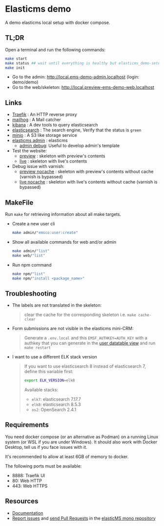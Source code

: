 # Elasticms demo

A demo elasticms local setup with docker compose.

## TL;DR

Open a terminal and run the following commands:

```bash
make start
make status ## wait until everything is healthy but elasticms_demo-setup_ems-1
make init
```

* Go to the admin: http://local.ems-demo-admin.localhost (login: demo/demo)
* Go to the web/skeleton: http://local.preview-ems-demo-web.localhost

## Links

- [Traefik](http://localhost:8888) : An HTTP reverse proxy
- [mailhog](http://mailhog.localhost) : A Mail catcher
- [kibana](http://kibana.localhost) : A dev tools to query elasticsearch
- [elasticsearch](http://es.localhost/_cluster/health) : The search engine, Verify that the status is `green`
- [minio](http://minio.localhost) : A S3 like storage service
- [elasticms admin](http://local.ems-demo-admin.localhost/dashboard) : elasticms
  - [admin debug](http://local.ems-demo-admin-dev.localhost/login): Useful to develop admin's template
- Test the website:
  - [preview](http://local.preview-ems-demo-web.localhost/) : skeleton with preview's contents
  - [live](http://local.live-ems-demo-web.localhost/) : skeleton with live's contents
- Debug issue with varnish:
  - [preview nocache](http://local.preview-ems-demo-web-nocache.localhost/) : skeleton with preview's contents without cache (varnish is bypassed)
  - [live nocache](http://local.live-ems-demo-web-nocache.localhost/) : skeleton with live's contents without cache (varnish is bypassed)

## MakeFile

Run `make` for retrieving information about all make targets.

- Create a new user cli
  ```bash 
  make admin/"emsco:user:create"
  ```
- Show all available commands for web and/or admin
  ```bash 
  make admin/"list"
  make web/"list"
  ```
- Run npm command
  ```bash
  make npm/"list"
  make npm/"install <package_name>"
  ```

## Troubleshooting

- The labels are not translated in the skeleton: 
  > clear the cache for the corresponding skeleton i.e. `make cache-clear`
- Form submissions are not visible in the elasticms mini-CRM: 
  > Generate a `.env.local` and this `EMSF_AUTHKEY=AUTH_KEY` with a authkey that 
  > you can generate in the [user datatable view](http://local.ems-demo-admin.localhost/user/)
  > and run `make restart`
- I want to use a different ELK stack version
  > If you want to use elasticsearch 8 instead of elasticsearch 7, define this variable first:
  > ```bash
  > export ELK_VERSION=elk8
  > ```
  > Available stacks:
  > * `elk7`: elasticsearch 7.17.7
  > * `elk8`: elasticsearch 8.5.3
  > * `os2`: OpenSearch 2.4.1

## Requirements

You need docker compose (or an alternative as Podman) on a running Linux system
(or WSL if you are under Windows). It should also work with Docker Desktop,
tell us if you face issues with it.

It's recommended to allow at least 6GB of memory to docker.

The following ports must be available:
* 8888: Traefik UI
* 80: Web HTTP
* 443: Web HTTPS

## Resources

* [Documentation](https://ems-project.github.io/)
* [Report issues](https://github.com/ems-project/elasticms/issues) and
  [send Pull Requests](https://github.com/ems-project/elasticms/pulls)
  in the [elasticMS mono repository](https://github.com/ems-project/elasticms)